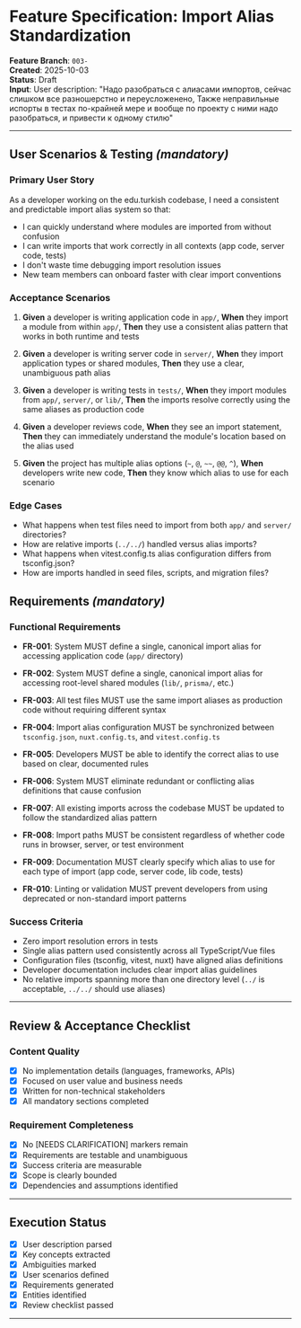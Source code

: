 # Feature Specification: Import Alias Standardization

**Feature Branch**: `003-`  
**Created**: 2025-10-03  
**Status**: Draft  
**Input**: User description: "Надо разобраться с алиасами импортов, сейчас слишком все разношерстно и переусложенено, Также неправильные испорты в тестах по-крайней мере и вообще по проекту с ними надо разобраться, и привести к одному стилю"

---

## User Scenarios & Testing _(mandatory)_

### Primary User Story

As a developer working on the edu.turkish codebase, I need a consistent and predictable import alias system so that:

- I can quickly understand where modules are imported from without confusion
- I can write imports that work correctly in all contexts (app code, server code, tests)
- I don't waste time debugging import resolution issues
- New team members can onboard faster with clear import conventions

### Acceptance Scenarios

1. **Given** a developer is writing application code in `app/`, **When** they import a module from within `app/`, **Then** they use a consistent alias pattern that works in both runtime and tests

2. **Given** a developer is writing server code in `server/`, **When** they import application types or shared modules, **Then** they use a clear, unambiguous path alias

3. **Given** a developer is writing tests in `tests/`, **When** they import modules from `app/`, `server/`, or `lib/`, **Then** the imports resolve correctly using the same aliases as production code

4. **Given** a developer reviews code, **When** they see an import statement, **Then** they can immediately understand the module's location based on the alias used

5. **Given** the project has multiple alias options (`~`, `@`, `~~`, `@@`, `^`), **When** developers write new code, **Then** they know which alias to use for each scenario

### Edge Cases

- What happens when test files need to import from both `app/` and `server/` directories?
- How are relative imports (`../../`) handled versus alias imports?
- What happens when vitest.config.ts alias configuration differs from tsconfig.json?
- How are imports handled in seed files, scripts, and migration files?

## Requirements _(mandatory)_

### Functional Requirements

- **FR-001**: System MUST define a single, canonical import alias for accessing application code (`app/` directory)

- **FR-002**: System MUST define a single, canonical import alias for accessing root-level shared modules (`lib/`, `prisma/`, etc.)

- **FR-003**: All test files MUST use the same import aliases as production code without requiring different syntax

- **FR-004**: Import alias configuration MUST be synchronized between `tsconfig.json`, `nuxt.config.ts`, and `vitest.config.ts`

- **FR-005**: Developers MUST be able to identify the correct alias to use based on clear, documented rules

- **FR-006**: System MUST eliminate redundant or conflicting alias definitions that cause confusion

- **FR-007**: All existing imports across the codebase MUST be updated to follow the standardized alias pattern

- **FR-008**: Import paths MUST be consistent regardless of whether code runs in browser, server, or test environment

- **FR-009**: Documentation MUST clearly specify which alias to use for each type of import (app code, server code, lib code, tests)

- **FR-010**: Linting or validation MUST prevent developers from using deprecated or non-standard import patterns

### Success Criteria

- Zero import resolution errors in tests
- Single alias pattern used consistently across all TypeScript/Vue files
- Configuration files (tsconfig, vitest, nuxt) have aligned alias definitions
- Developer documentation includes clear import alias guidelines
- No relative imports spanning more than one directory level (`../` is acceptable, `../../` should use aliases)

---

## Review & Acceptance Checklist

### Content Quality

- [x] No implementation details (languages, frameworks, APIs)
- [x] Focused on user value and business needs
- [x] Written for non-technical stakeholders
- [x] All mandatory sections completed

### Requirement Completeness

- [x] No [NEEDS CLARIFICATION] markers remain
- [x] Requirements are testable and unambiguous
- [x] Success criteria are measurable
- [x] Scope is clearly bounded
- [x] Dependencies and assumptions identified

---

## Execution Status

- [x] User description parsed
- [x] Key concepts extracted
- [x] Ambiguities marked
- [x] User scenarios defined
- [x] Requirements generated
- [x] Entities identified
- [x] Review checklist passed

---
